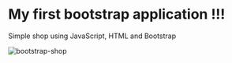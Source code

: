 
<h1>My first bootstrap application !!!</h1>

Simple shop using JavaScript, HTML and Bootstrap 




![bootstrap-shop](https://user-images.githubusercontent.com/98091205/177143316-2692f700-f527-4db4-b3c2-0e2792e33098.jpg)


